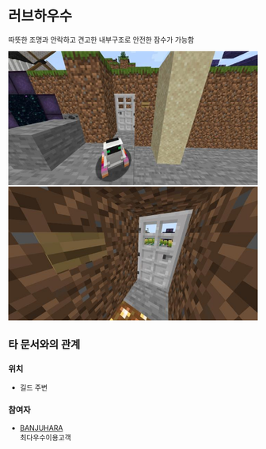 # 러브하우수 

따뜻한 조명과 안락하고 견고한 내부구조로 안전한 잠수가 가능함

![메인1](../../asset/systems/love_house/main1.jpg)  
![메인2](../../asset/systems/love_house/main2.jpg)

## 타 문서와의 관계
### 위치
<!-- tag_source_open:link_list:building_spot -->
- 길드 주변
<!-- tag_close -->

### 참여자
<!-- tag_source_open:link_list:member_contribute -->
- [BANJUHARA](../members/BANJUHARA.md)  
최다우수이용고객
<!-- tag_close-->